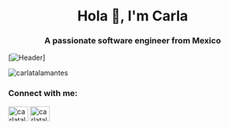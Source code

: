<h1 align="center">Hola 👋, I'm Carla</h1>
<h3 align="center">A passionate software engineer from Mexico</h3>

[![Header](https://images.pexels.com/photos/2002719/pexels-photo-2002719.jpeg?cs=srgb&dl=pexels-timothy-paule-ii-2002719.jpg&fm=jpg)]

<p align="left"> <img src="https://komarev.com/ghpvc/?username=carlatalamantes&label=Profile%20views&color=0e75b6&style=flat" alt="carlatalamantes" /> </p>

<h3 align="left">Connect with me:</h3>
<p align="left">
<a href="https://linkedin.com/in/carlatalamantes" target="blank"><img align="center" src="https://cdn.jsdelivr.net/npm/simple-icons@3.0.1/icons/linkedin.svg" alt="carlatalamantes" height="30" width="40" /></a>
<a href="https://instagram.com/carlatalamantes" target="blank"><img align="center" src="https://cdn.jsdelivr.net/npm/simple-icons@3.0.1/icons/instagram.svg" alt="carlatalamantes" height="30" width="40" /></a>
</p>



